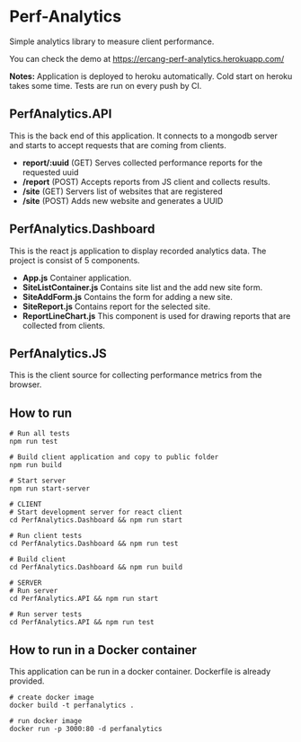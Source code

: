# Perf-Analytics
Simple analytics library to measure client performance.

You can check the demo at https://ercang-perf-analytics.herokuapp.com/

**Notes:** Application is deployed to heroku automatically. Cold start on heroku takes some time. Tests are run on every push by CI.

## PerfAnalytics.API
This is the back end of this application. It connects to a mongodb server and starts to accept requests that are coming from clients.

- **report/:uuid** (GET) Serves collected performance reports for the requested uuid
- **/report** (POST) Accepts reports from JS client and collects results.
- **/site** (GET) Servers list of websites that are registered
- **/site** (POST) Adds new website and generates a UUID

## PerfAnalytics.Dashboard
This is the react js application to display recorded analytics data. The project is consist of 5 components.
- **App.js** Container application.
- **SiteListContainer.js** Contains site list and the add new site form.
- **SiteAddForm.js** Contains the form for adding a new site.
- **SiteReport.js** Contains report for the selected site.
- **ReportLineChart.js** This component is used for drawing reports that are collected from clients.

## PerfAnalytics.JS
This is the client source for collecting performance metrics from the browser.

## How to run
```
# Run all tests
npm run test

# Build client application and copy to public folder
npm run build

# Start server
npm run start-server

# CLIENT
# Start development server for react client 
cd PerfAnalytics.Dashboard && npm run start

# Run client tests
cd PerfAnalytics.Dashboard && npm run test

# Build client
cd PerfAnalytics.Dashboard && npm run build

# SERVER
# Run server
cd PerfAnalytics.API && npm run start

# Run server tests
cd PerfAnalytics.API && npm run test
```

## How to run in a Docker container
This application can be run in a docker container. Dockerfile is already provided.

```
# create docker image
docker build -t perfanalytics .

# run docker image
docker run -p 3000:80 -d perfanalytics

```
